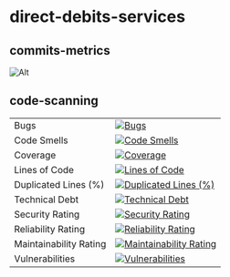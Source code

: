 # direct-debits-services

## commits-metrics

![Alt](https://repobeats.axiom.co/api/embed/88b771be9ec04479f1b8b76e9149bbb6ef4f62a4.svg "Repobeats analytics image")

## code-scanning

|                        |                                                                                                                                                                                                                              |
|------------------------|------------------------------------------------------------------------------------------------------------------------------------------------------------------------------------------------------------------------------|
| Bugs                   | [![Bugs](https://sonarcloud.io/api/project_badges/measure?project=rock-hu_direct-debits-services&metric=bugs)](https://sonarcloud.io/summary/new_code?id=rock-hu_direct-debits-services)                                     |
| Code Smells            | [![Code Smells](https://sonarcloud.io/api/project_badges/measure?project=rock-hu_direct-debits-services&metric=code_smells)](https://sonarcloud.io/summary/new_code?id=rock-hu_direct-debits-services)                       |
| Coverage               | [![Coverage](https://sonarcloud.io/api/project_badges/measure?project=rock-hu_direct-debits-services&metric=coverage)](https://sonarcloud.io/summary/new_code?id=rock-hu_direct-debits-services)                             |
| Lines of Code          | [![Lines of Code](https://sonarcloud.io/api/project_badges/measure?project=rock-hu_direct-debits-services&metric=ncloc)](https://sonarcloud.io/summary/new_code?id=rock-hu_direct-debits-services)                           |
| Duplicated Lines (%)   | [![Duplicated Lines (%)](https://sonarcloud.io/api/project_badges/measure?project=rock-hu_direct-debits-services&metric=duplicated_lines_density)](https://sonarcloud.io/summary/new_code?id=rock-hu_direct-debits-services) |
| Technical Debt         | [![Technical Debt](https://sonarcloud.io/api/project_badges/measure?project=rock-hu_direct-debits-services&metric=sqale_index)](https://sonarcloud.io/summary/new_code?id=rock-hu_direct-debits-services)                    |
| Security Rating        | [![Security Rating](https://sonarcloud.io/api/project_badges/measure?project=rock-hu_direct-debits-services&metric=security_rating)](https://sonarcloud.io/summary/new_code?id=rock-hu_direct-debits-services)               |
| Reliability Rating     | [![Reliability Rating](https://sonarcloud.io/api/project_badges/measure?project=rock-hu_direct-debits-services&metric=reliability_rating)](https://sonarcloud.io/summary/new_code?id=rock-hu_direct-debits-services)         |
| Maintainability Rating | [![Maintainability Rating](https://sonarcloud.io/api/project_badges/measure?project=rock-hu_direct-debits-services&metric=sqale_rating)](https://sonarcloud.io/summary/new_code?id=rock-hu_direct-debits-services)           |
| Vulnerabilities        | [![Vulnerabilities](https://sonarcloud.io/api/project_badges/measure?project=rock-hu_direct-debits-services&metric=vulnerabilities)](https://sonarcloud.io/summary/new_code?id=rock-hu_direct-debits-services)               |

